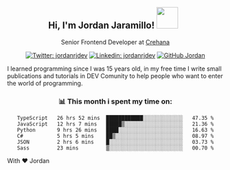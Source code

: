 <div align="center">
<h2 style="margin-right:10px;">Hi, I'm Jordan Jaramillo! <img src="https://media.giphy.com/media/Wj7lNjMNDxSmc/source.gif" width="50" > </h2>

<p>Senior Frontend Developer at <a href="https://www.crehana.com/">Crehana</a></p>

[![Twitter: jordanrjdev](https://img.shields.io/twitter/follow/jordanrjdev?style=social)](https://twitter.com/jordanrjdev)
[![Linkedin: jordanrjdev](https://img.shields.io/badge/-jordanrjdev-blue?style=flat-square&logo=Linkedin&logoColor=white&link=https://www.linkedin.com/in/jordanrjdev/)](https://www.linkedin.com/in/jordanrjdev/)
[![GitHub Jordan](https://img.shields.io/github/followers/jnadroj?label=follow&style=social)](https://github.com/jnadroj)

</div>
I learned programming since I was 15 years old, in my free time I write small publications and tutorials in DEV Comunity to help people who want to enter the world of programming.

<div align="center">

### 📊 **This month i spent my time on:**

<!--START_SECTION:waka-->

```text
TypeScript   26 hrs 52 mins  ████████████░░░░░░░░░░░░░   47.35 %
JavaScript   12 hrs 7 mins   █████▒░░░░░░░░░░░░░░░░░░░   21.36 %
Python       9 hrs 26 mins   ████░░░░░░░░░░░░░░░░░░░░░   16.63 %
C#           5 hrs 5 mins    ██▒░░░░░░░░░░░░░░░░░░░░░░   08.97 %
JSON         2 hrs 6 mins    █░░░░░░░░░░░░░░░░░░░░░░░░   03.73 %
Sass         23 mins         ▒░░░░░░░░░░░░░░░░░░░░░░░░   00.70 %
```

<!--END_SECTION:waka-->

</div>

With ❤️ Jordan
